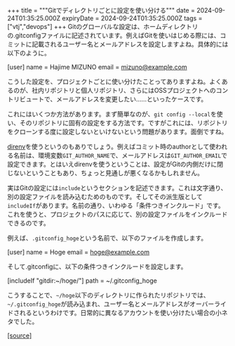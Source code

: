 +++
title = """Gitでディレクトリごとに設定を使い分ける"""
date = 2024-09-24T01:35:25.000Z
expiryDate = 2024-09-24T01:35:25.000Z
tags = ["vtj","devops"]
+++
Gitのグローバルな設定は、ホームディレクトリの.gitconfigファイルに記述されています。例えばGitを使いはじめる際には、コミットに記載されるユーザー名とメールアドレスを設定しますよね。具体的には以下のように。

\[user\]
        name = Hajime MIZUNO
        email = mizuno@example.com

こうした設定を、プロジェクトごとに使い分けたことってありますよね。よくあるのが、社内リポジトリと個人リポジトリ、さらにはOSSプロジェクトへのコントリビュートで、メールアドレスを変更したい……といったケースです。

これにはいくつか方法があります。まず簡単なのが、`git config --local`を使い、そのリポジトリに固有の設定をする方法です。ですがこれには、リポジトリをクローンする度に設定しないといけないという問題があります。面倒ですね。

[direnv](https://devops-blog.virtualtech.jp/entry/20230404/1680576371)を使うというのもありでしょう。例えばコミット時のauthorとして使われる名前は、環境変数`GIT_AUTHOR_NAME`で、メールアドレスは`GIT_AUTHOR_EMAIL`で設定できます。とはいえdirenvを使うということは、設定がGitの内側だけに閉じないということもあり、ちょっと見通しが悪くなるかもしれません。

実はGitの設定には`include`というセクションを記述できます。これは文字通り、別の設定ファイルを読み込むためのものです。そしてその派生版として`includeIf`があります。名前の通り、いわゆる「条件つきインクルード」です。これを使うと、プロジェクトのパスに応じて、別の設定ファイルをインクルードできるのです。

例えば、`.gitconfig_hoge`という名前で、以下のファイルを作成します。

\[user\]
        name = Hoge
        email = hoge@example.com

そして.gitconfigに、以下の条件つきインクルードを設定します。

\[includeIf "gitdir:~/hoge/"\]
        path = ~/.gitconfig\_hoge

こうすることで、`~/hoge`以下のディレクトリに作られたリポジトリでは、`~/.gitconfig_hoge`が読み込まれ、ユーザー名とメールアドレスがオーバーライドされるというわけです。日常的に異なるアカウントを使い分けたい場合の小ネタでした。

[[source]](https://devops-blog.virtualtech.jp/entry/20240924/1727141725)
